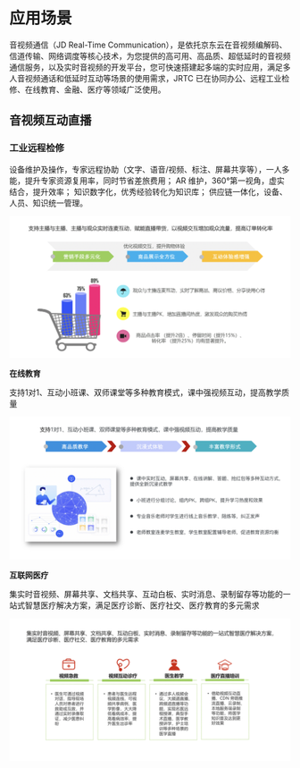 # 应用场景

音视频通信（JD Real-Time Communication），是依托京东云在音视频编解码、信道传输、网络调度等核心技术，为您提供的高可用、高品质、超低延时的音视频通信服务，以及实时音视频的开发平台，您可快速搭建起多端的实时应用，满足多人音视频通话和低延时互动等场景的使用需求，JRTC 已在协同办公、远程工业检修、在线教育、金融、医疗等领域广泛使用。  

## 音视频互动直播  



### 工业远程检修

设备维护及操作，专家远程协助（文字、语音/视频、标注、屏幕共享等），一人多能，提升专家资源复用率，同时节省差旅费用； AR 维护，360°第一视角，虚实结合，提升效率； 知识数字化，优秀经验转化为知识库； 供应链一体化，设备、人员、知识统一管理。

![企业咚咚20201228141302.jpg](../../../../image/Real-Time-Communicat/企业咚咚20201228141302.jpg)

**在线教育**

支持1对1、互动小班课、双师课堂等多种教育模式，课中强视频互动，提高教学质量

![在线教育.jpg](../../../../image/Real-Time-Communicat/在线教育.jpg)

**互联网医疗**

集实时音视频、屏幕共享、文档共享、互动白板、实时消息、录制留存等功能的一站式智慧医疗解决方案，满足医疗诊断、医疗社交、医疗教育的多元需求

![互联网医疗.jpg](../../../../image/Real-Time-Communicat/互联网医疗.jpg)
